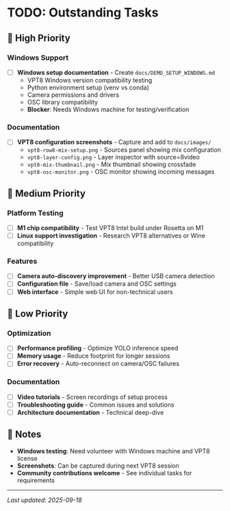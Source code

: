 # TODO: Outstanding Tasks

## 🚀 High Priority

### Windows Support
- [ ] **Windows setup documentation** - Create `docs/DEMO_SETUP_WINDOWS.md`
  - VPT8 Windows version compatibility testing
  - Python environment setup (venv vs conda)
  - Camera permissions and drivers
  - OSC library compatibility
  - **Blocker**: Needs Windows machine for testing/verification

### Documentation
- [ ] **VPT8 configuration screenshots** - Capture and add to `docs/images/`
  - `vpt8-row8-mix-setup.png` - Sources panel showing mix configuration
  - `vpt8-layer-config.png` - Layer inspector with source=8video
  - `vpt8-mix-thumbnail.png` - Mix thumbnail showing crossfade
  - `vpt8-osc-monitor.png` - OSC monitor showing incoming messages

## 🔧 Medium Priority

### Platform Testing
- [ ] **M1 chip compatibility** - Test VPT8 Intel build under Rosetta on M1
- [ ] **Linux support investigation** - Research VPT8 alternatives or Wine compatibility

### Features
- [ ] **Camera auto-discovery improvement** - Better USB camera detection
- [ ] **Configuration file** - Save/load camera and OSC settings
- [ ] **Web interface** - Simple web UI for non-technical users

## 🎯 Low Priority

### Optimization
- [ ] **Performance profiling** - Optimize YOLO inference speed
- [ ] **Memory usage** - Reduce footprint for longer sessions
- [ ] **Error recovery** - Auto-reconnect on camera/OSC failures

### Documentation
- [ ] **Video tutorials** - Screen recordings of setup process
- [ ] **Troubleshooting guide** - Common issues and solutions
- [ ] **Architecture documentation** - Technical deep-dive

## 📝 Notes

- **Windows testing**: Need volunteer with Windows machine and VPT8 license
- **Screenshots**: Can be captured during next VPT8 session
- **Community contributions welcome** - See individual tasks for requirements

---

*Last updated: 2025-09-18*